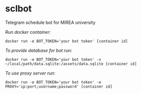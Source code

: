 # sclbot
Telegram schedule bot for MIREA university

*Run docker container:*
```
docker run -e BOT_TOKEN='your bot token' [container id]
```

*To provide database for bot run:*
```
docker run -e BOT_TOKEN='your bot token' -v ~/local/path/data.sqlite:/assets/data.sqlite [container id]
```

*To use proxy server run:*
```
docker run -e BOT_TOKEN='your bot token' -e PROXY='ip:port;username;password' [container id]
```
